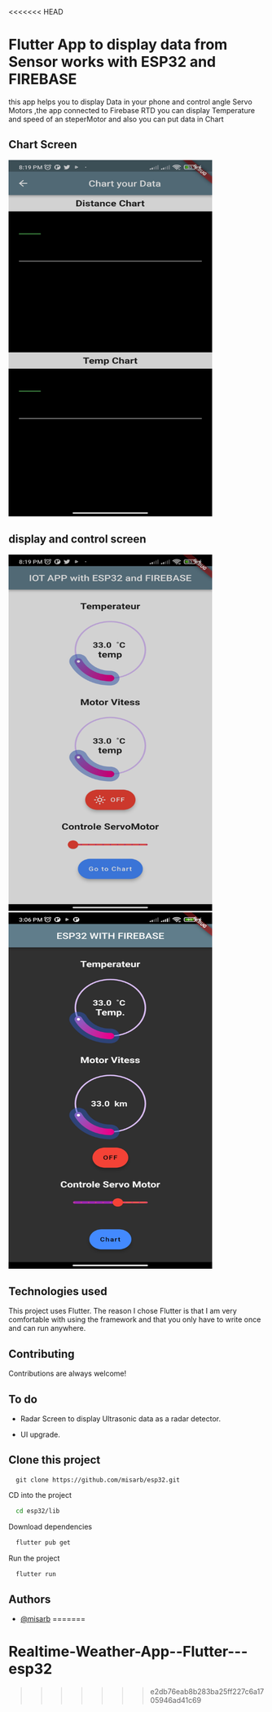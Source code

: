 <<<<<<< HEAD
# Flutter App to display data from Sensor works with ESP32 and FIREBASE
this app helps you to display Data in your phone and control angle Servo Motors ,the app connected to Firebase RTD
you can display Temperature and speed of an steperMotor and also you can put data in Chart
## Chart Screen
<p >

<img src="https://github.com/misarb/esp32/blob/main/images/3.jpg" style=" width:400px ; height:700px "  >


</p>



## display and control screen
<p >
<img src="https://github.com/misarb/esp32/blob/main/images/1.jpg" style=" width:400px ; height:700px "  >
<img src="https://github.com/misarb/esp32/blob/main/images/2.jpg" style=" width:400px ; height:700px "  >
</p>

## Technologies used

This project uses Flutter. The reason I chose Flutter is that I am very comfortable with using the framework and that you only have to write once and can run anywhere.

## Contributing

Contributions are always welcome!
## To do

- Radar Screen to display Ultrasonic data as a radar detector.

- UI upgrade.

## Clone this project

```
  git clone https://github.com/misarb/esp32.git
```

CD into the project

```bash
  cd esp32/lib
```

Download dependencies 

```bash
  flutter pub get
```

Run the project

```bash
  flutter run
```
## Authors

- [@misarb](https://github.com/misarb)
=======
# Realtime-Weather-App--Flutter---esp32
>>>>>>> e2db76eab8b283ba25ff227c6a1705946ad41c69
